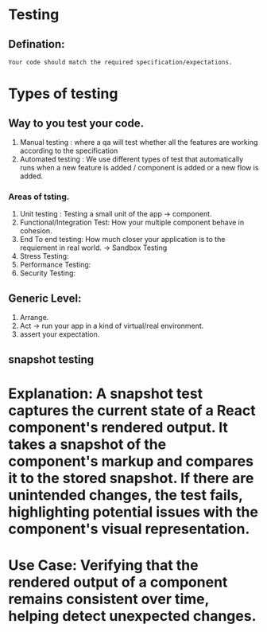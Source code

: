# Testing
## Defination:
    Your code should match the required specification/expectations.



# Types of testing
## Way to you test your code.
1. Manual testing : where a qa will test whether all the features are working according to the specification
2. Automated testing : We use different types of test that automatically runs when a new feature is added / component is added or a new flow is added.

### Areas of tsting.
1. Unit testing :  Testing a small unit of the app -> component.   
2. Functional/Integration Test: How your multiple component behave in cohesion.
3. End To end testing: How much closer your application is to the requiement in real world.
                      -> Sandbox Testing
4. Stress Testing:
5. Performance Testing:
6. Security Testing:

## Generic Level:
1. Arrange.
2. Act -> run your app in a kind of virtual/real environment.
3. assert your expectation. 

## snapshot testing

# Explanation: A snapshot test captures the current state of a React component's rendered output. It takes a snapshot of the component's markup and compares it to the stored snapshot. If there are unintended changes, the test fails, highlighting potential issues with the component's visual representation.

# Use Case: Verifying that the rendered output of a component remains consistent over time, helping detect unexpected changes.
    